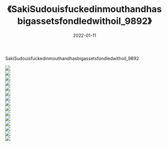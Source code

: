 ﻿---
layout: post
title:  《SakiSudouisfuckedinmouthandhasbigassetsfondledwithoil_9892》
date:   2022-01-11
img: http://imgx.orgx.ga/漏D/2022/SakiSudouisfuckedinmouthandhasbigassetsfondledwithoil_9892/000.jpg
categories: [美女, 清纯, 唯美]
---

SakiSudouisfuckedinmouthandhasbigassetsfondledwithoil_9892

  ![](http://imgx.orgx.ga/漏D/2022/SakiSudouisfuckedinmouthandhasbigassetsfondledwithoil_9892/001.jpg) <br> ![](http://imgx.orgx.ga/漏D/2022/SakiSudouisfuckedinmouthandhasbigassetsfondledwithoil_9892/002.jpg) <br> ![](http://imgx.orgx.ga/漏D/2022/SakiSudouisfuckedinmouthandhasbigassetsfondledwithoil_9892/003.jpg) <br> ![](http://imgx.orgx.ga/漏D/2022/SakiSudouisfuckedinmouthandhasbigassetsfondledwithoil_9892/004.jpg) <br> ![](http://imgx.orgx.ga/漏D/2022/SakiSudouisfuckedinmouthandhasbigassetsfondledwithoil_9892/005.jpg) <br> ![](http://imgx.orgx.ga/漏D/2022/SakiSudouisfuckedinmouthandhasbigassetsfondledwithoil_9892/006.jpg) <br> ![](http://imgx.orgx.ga/漏D/2022/SakiSudouisfuckedinmouthandhasbigassetsfondledwithoil_9892/007.jpg) <br> ![](http://imgx.orgx.ga/漏D/2022/SakiSudouisfuckedinmouthandhasbigassetsfondledwithoil_9892/008.jpg) <br> ![](http://imgx.orgx.ga/漏D/2022/SakiSudouisfuckedinmouthandhasbigassetsfondledwithoil_9892/009.jpg) <br> ![](http://imgx.orgx.ga/漏D/2022/SakiSudouisfuckedinmouthandhasbigassetsfondledwithoil_9892/010.jpg) <br> ![](http://imgx.orgx.ga/漏D/2022/SakiSudouisfuckedinmouthandhasbigassetsfondledwithoil_9892/011.jpg) <br> ![](http://imgx.orgx.ga/漏D/2022/SakiSudouisfuckedinmouthandhasbigassetsfondledwithoil_9892/012.jpg) <br> ![](http://imgx.orgx.ga/漏D/2022/SakiSudouisfuckedinmouthandhasbigassetsfondledwithoil_9892/013.jpg) <br> ![](http://imgx.orgx.ga/漏D/2022/SakiSudouisfuckedinmouthandhasbigassetsfondledwithoil_9892/014.jpg) <br> ![](http://imgx.orgx.ga/漏D/2022/SakiSudouisfuckedinmouthandhasbigassetsfondledwithoil_9892/015.jpg) <br>
